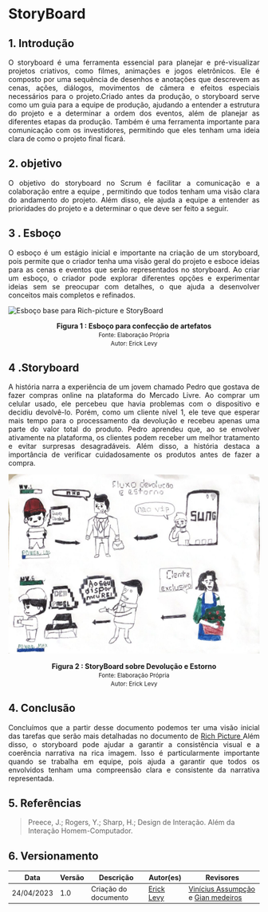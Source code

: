 # StoryBoard

## 1. Introdução

<p align="justify">
    O storyboard é uma ferramenta essencial para planejar e pré-visualizar projetos criativos, como filmes, animações e jogos eletrônicos. Ele é composto por uma sequência de desenhos e anotações que descrevem as cenas, ações, diálogos, movimentos de câmera e efeitos especiais necessários para o projeto.Criado antes da produção, o storyboard serve como um guia para a equipe de produção, ajudando a entender a estrutura do projeto e a determinar a ordem dos eventos, além de planejar as diferentes etapas da produção. Também é uma ferramenta importante para comunicação com os investidores, permitindo que eles tenham uma ideia clara de como o projeto final ficará.
</p>

## 2. objetivo

<p align="justify">
    O objetivo do storyboard no Scrum é facilitar a comunicação e a colaboração entre a equipe , permitindo que todos tenham uma visão clara do andamento do projeto. Além disso, ele ajuda a equipe a entender as prioridades do projeto e a determinar o que deve ser feito a seguir.
</p>

## 3 . Esboço

<p align="justify">
    O esboço é um estágio inicial e importante na criação de um storyboard, pois permite que o criador tenha uma visão geral do projeto e esboce ideias para as cenas e eventos que serão representados no storyboard. Ao criar um esboço, o criador pode explorar diferentes opções e experimentar ideias sem se preocupar com detalhes, o que ajuda a desenvolver conceitos mais completos e refinados.
</p>

![Esboço base para Rich-picture e StoryBoard](../../Assets/devolucao-estorno)

<figcaption align='center'>
    <b>Figura 1 : Esboço para confecção de artefatos</b>
    <br><small>Fonte: Elaboração Própria</small>
    <br><small>Autor: Erick Levy</small>
</figcaption>

## 4 .Storyboard

<p align="justify">
    A história narra a experiência de um jovem chamado Pedro que gostava de fazer compras online na plataforma do Mercado Livre. Ao comprar um celular usado, ele percebeu que havia problemas com o dispositivo e decidiu devolvê-lo. Porém, como um cliente nível 1, ele teve que esperar mais tempo para o processamento da devolução e recebeu apenas uma parte do valor total do produto. Pedro aprendeu que, ao se envolver ativamente na plataforma, os clientes podem receber um melhor tratamento e evitar surpresas desagradáveis. Além disso, a história destaca a importância de verificar cuidadosamente os produtos antes de fazer a compra.
</p>

![Devolução e Estorno](../../Assets/storyboard.jpeg )

<figcaption align='center'>
    <b>Figura 2 : StoryBoard sobre Devolução e Estorno</b>
    <br><small>Fonte: Elaboração Própria</small>
    <br><small>Autor: Erick Levy</small>
</figcaption>

## 4. Conclusão

<p align="justify">
    Concluímos que a partir desse documento podemos ter uma visão inicial das tarefas que serão mais detalhadas no documento de <a href="https://unbarqdsw2023-1.github.io/2023.1_G3_ProjetoMercadoLivre/#/Base/DesignSprint" > Rich Picture </a> Além disso, o storyboard pode ajudar a garantir a consistência visual e a coerência narrativa na rica imagem. Isso é particularmente importante quando se trabalha em equipe, pois ajuda a garantir que todos os envolvidos tenham uma compreensão clara e consistente da narrativa representada.
</p>



## 5. Referências

> Preece, J.; Rogers, Y.; Sharp, H.; Design de Interação. Além da Interação Homem-Computador.


## 6. Versionamento


|Data | Versão | Descrição | Autor(es)|Revisores|
| -- | -- | -- | -- |--|
| 24/04/2023 | 1.0 | Criação do documento | [Erick Levy](https://github.com/Ericklevy) | [Vinícius Assumpção](https://github.com/viniman27) e [Gian medeiros](https://github.com/GianMedeiros)  |<br>

